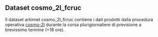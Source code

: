## Dataset cosmo_2I_fcruc

Il dataset arkimet cosmo_2I_fcruc contiene i dati prodotti dalla
procedura operativa [cosmo-2I](cosmo-2I) durante la corsa
plurigiornaliere di previsione a brevissimo termine (+18 ore).

